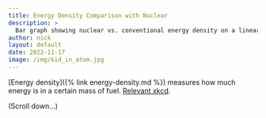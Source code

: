```yaml
---
title: Energy Density Comparison with Nuclear
description: >
  Bar graph showing nuclear vs. conventional energy density on a linear axis ;)
author: nick
layout: default
date: 2022-11-17
image: /img/kid_in_atom.jpg
---
```




<div class="row">
<div class="col-12" markdown="1">

[Energy density]({% link energy-density.md %}) measures how much energy is in a certain mass of fuel. [Relevant xkcd](https://xkcd.com/1162/).

(Scroll down...)

</div>
</div>

<div class="row">

<div class="col-md-12" style="min-height: 8060040px" id="plot">

</div>
</div>

<div class="row">
<div class="col-12" markdown="1">

Learn more about [breeder reactors here]({% link recycling.md %}).

<hr/>


</div>
</div>

<script src="https://cdn.jsdelivr.net/npm/@svgdotjs/svg.js@3.0/dist/svg.min.js"></script>

<script>
// max height allowable is around 33 million, sadly, so we can't do a pixel per MJ
// https://stackoverflow.com/questions/16637530/whats-the-maximum-pixel-value-of-css-width-and-height-properties
let divisor = 10;
labelHeight = 40;
let height = 80600000/divisor;

let data= [
  {label: "Uranium \n(breeder)", val: 80.6e6},
  {label: "Thorium \n(breeder)", val: 79.4e6}, 
  {label: "Uranium \n(non-breeder)", val: 80.3e6/60},
  {label: "Nat Gas", val: 53.3},
  {label: "Lithium", val:43.0},
  {label: "Coal", val: 30.0},
];

var draw = SVG().addTo('#plot').size('100%', '100%');

var pattern = draw.pattern(10, 10, function(add) {
  add.rect(10,10).fill('firebrick')
  add.rect(5,5)
  add.rect(5,5).move(5,5)
});


data.forEach((val, index, array) => {
  var rect = draw.rect(100, val.val/divisor).attr({ fill: pattern }).move(110*index, (height-val.val/divisor));
  var back = draw.rect(100, labelHeight).attr({fill: "white"}).move(110*index, (height))
  var text = draw.text(val.label).font({
  size: 12,
  family: 'Menlo, sans-serif',
  anchor: 'middle',
  fill: '#000'
}).move(110*index, height)
})

let numBars = 500;
for (let i = 0; i < numBars; i++) {
    let y = i*height/numBars
    line = draw.line(0, 0, 500, 0).stroke({ width: 1, color: "#111" }).move(0,y)
    var text = draw.text(String((divisor*(height-i*height/numBars)/1e6).toFixed(1))+"M MJ/kg").font({
      size: 12,
      family: 'Menlo, sans-serif',
      anchor: 'middle',
      fill: '#000'
    }).move(110*3, y)
}


</script>